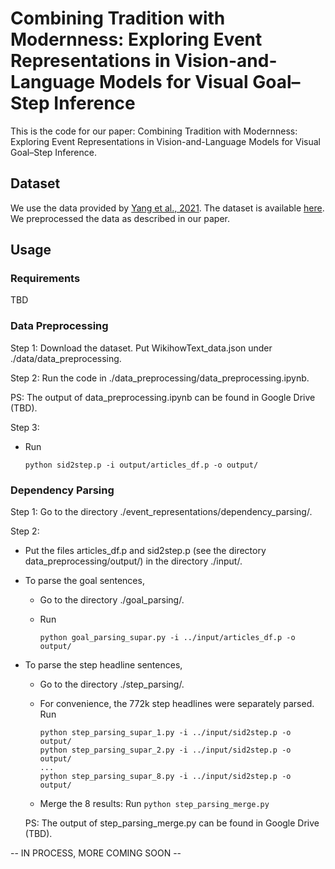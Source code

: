 # Combining Tradition with Modernness: Exploring Event Representations in Vision-and-Language Models for Visual Goal–Step Inference

This is the code for our paper: Combining Tradition with Modernness: Exploring Event Representations in Vision-and-Language Models for Visual Goal–Step Inference.

## Dataset
We use the data provided by [Yang et al., 2021](https://arxiv.org/abs/2104.05845). The dataset is available [here](https://drive.google.com/drive/folders/1hjjcNSUSqv8AbA7R-5lIKmui-ySCEWJw?usp=sharing). We preprocessed the data as described in our paper.

## Usage

### Requirements
TBD

### Data Preprocessing
Step 1: Download the dataset. Put WikihowText_data.json under ./data/data_preprocessing.

Step 2: Run the code in ./data_preprocessing/data_preprocessing.ipynb.

PS: The output of data_preprocessing.ipynb can be found in Google Drive (TBD).

Step 3: 
- Run
	```
	python sid2step.p -i output/articles_df.p -o output/
 	```

### Dependency Parsing
Step 1: Go to the directory ./event_representations/dependency_parsing/.

Step 2:

- Put the files articles_df.p and sid2step.p (see the directory data_preprocessing/output/) in the directory ./input/.

- To parse the goal sentences, 

	- Go to the directory ./goal_parsing/.
	
	- Run  
		```
		python goal_parsing_supar.py -i ../input/articles_df.p -o output/
	 	```

- To parse the step headline sentences,

	- Go to the directory ./step_parsing/.
	
	- For convenience, the 772k step headlines were separately parsed.
	  Run  
	  	```
		python step_parsing_supar_1.py -i ../input/sid2step.p -o output/  
		python step_parsing_supar_2.py -i ../input/sid2step.p -o output/  
		...  
		python step_parsing_supar_8.py -i ../input/sid2step.p -o output/  
	   	```
	
	- Merge the 8 results:
	  Run ```python step_parsing_merge.py```
	
	PS: The output of step_parsing_merge.py can be found in Google Drive (TBD).

-- IN PROCESS, MORE COMING SOON --
